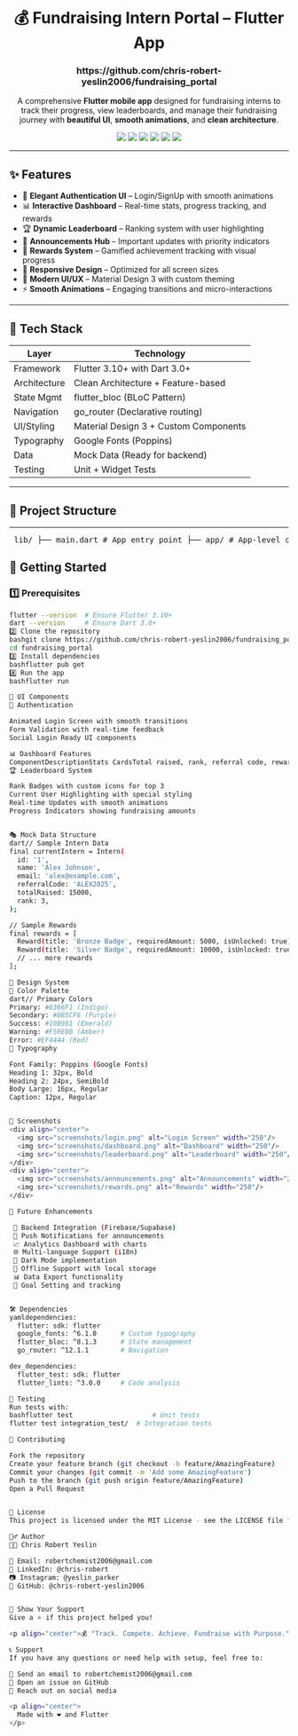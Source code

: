 <h1 align="center">💰 Fundraising Intern Portal – Flutter App</h1>
<h3 align="center">https://github.com/chris-robert-yeslin2006/fundraising_portal</h3>
<p align="center">
  A comprehensive <strong>Flutter mobile app</strong> designed for fundraising interns to track their progress, view leaderboards, and manage their fundraising journey with <strong>beautiful UI</strong>, <strong>smooth animations</strong>, and <strong>clean architecture</strong>.
</p>

<p align="center">
  <img src="https://img.shields.io/badge/Framework-Flutter-02569B?style=for-the-badge&logo=flutter" />
  <img src="https://img.shields.io/badge/Language-Dart-0175C2?style=for-the-badge&logo=dart" />
  <img src="https://img.shields.io/badge/Architecture-Clean-green?style=for-the-badge" />
  <img src="https://img.shields.io/badge/UI-Material%203-blue?style=for-the-badge&logo=material-design" />
  <img src="https://img.shields.io/badge/Fonts-Google%20Fonts-4285F4?style=for-the-badge&logo=google" />
  <img src="https://img.shields.io/badge/State-BLoC-orange?style=for-the-badge" />
</p>

---

## ✨ Features

- 🔐 **Elegant Authentication UI** – Login/SignUp with smooth animations
- 📊 **Interactive Dashboard** – Real-time stats, progress tracking, and rewards
- 🏆 **Dynamic Leaderboard** – Ranking system with user highlighting
- 📢 **Announcements Hub** – Important updates with priority indicators
- 🎁 **Rewards System** – Gamified achievement tracking with visual progress
- 📱 **Responsive Design** – Optimized for all screen sizes
- 🎨 **Modern UI/UX** – Material Design 3 with custom theming
- ⚡ **Smooth Animations** – Engaging transitions and micro-interactions

---

## 🧱 Tech Stack

| Layer          | Technology                               |
|----------------|------------------------------------------|
| Framework      | Flutter 3.10+ with Dart 3.0+           |
| Architecture   | Clean Architecture + Feature-based      |
| State Mgmt     | flutter_bloc (BLoC Pattern)             |
| Navigation     | go_router (Declarative routing)         |
| UI/Styling     | Material Design 3 + Custom Components   |
| Typography     | Google Fonts (Poppins)                  |
| Data           | Mock Data (Ready for backend)           |
| Testing        | Unit + Widget Tests                      |

---

## 📂 Project Structure


---
<pre> lib/ ├── main.dart # App entry point ├── app/ # App-level config │ ├── app.dart # Main app configuration │ └── routes/ │ └── app_routes.dart # Route definitions ├── core/ # Core utilities and models │ ├── constants/ │ │ ├── app_colors.dart # Color palette │ │ ├── app_strings.dart # String constants │ │ └── app_text_styles.dart # Typography │ ├── models/ │ │ ├── intern.dart # Intern model │ │ ├── announcement.dart # Announcement model │ │ └── reward.dart # Reward model │ └── utils/ │ └── mock_data.dart # Sample data ├── features/ # Feature modules │ ├── auth/ │ │ └── pages/ │ │ └── login_page.dart │ ├── dashboard/ │ │ └── pages/ │ │ └── dashboard_page.dart │ ├── leaderboard/ │ │ └── pages/ │ │ └── leaderboard_page.dart │ └── announcements/ │ └── pages/ │ └── announcements_page.dart ├── shared/ # Shared code across features └── widgets/ # Reusable UI components ├── custom_button.dart ├── custom_text_field.dart ├── stats_card.dart └── bottom_nav_bar.dart </pre>

## 🚀 Getting Started

### 1️⃣ Prerequisites
```bash
flutter --version  # Ensure Flutter 3.10+
dart --version     # Ensure Dart 3.0+
2️⃣ Clone the repository
bashgit clone https://github.com/chris-robert-yeslin2006/fundraising_portal.git
cd fundraising_portal
3️⃣ Install dependencies
bashflutter pub get
4️⃣ Run the app
bashflutter run

🎨 UI Components
🔑 Authentication

Animated Login Screen with smooth transitions
Form Validation with real-time feedback
Social Login Ready UI components

📊 Dashboard Features
ComponentDescriptionStats CardsTotal raised, rank, referral code, rewardsProgress BarsVisual fundraising progress trackingRewards GalleryUnlocked achievements with animationsQuick ActionsEasy access to key features
🏆 Leaderboard System

Rank Badges with custom icons for top 3
Current User Highlighting with special styling
Real-time Updates with smooth animations
Progress Indicators showing fundraising amounts


🎭 Mock Data Structure
dart// Sample Intern Data
final currentIntern = Intern(
  id: '1',
  name: 'Alex Johnson',
  email: 'alex@example.com',
  referralCode: 'ALEX2025',
  totalRaised: 15000,
  rank: 3,
);

// Sample Rewards
final rewards = [
  Reward(title: 'Bronze Badge', requiredAmount: 5000, isUnlocked: true),
  Reward(title: 'Silver Badge', requiredAmount: 10000, isUnlocked: true),
  // ... more rewards
];

🎨 Design System
🌈 Color Palette
dart// Primary Colors
Primary: #6366F1 (Indigo)
Secondary: #8B5CF6 (Purple)
Success: #10B981 (Emerald)
Warning: #F59E0B (Amber)
Error: #EF4444 (Red)
📝 Typography

Font Family: Poppins (Google Fonts)
Heading 1: 32px, Bold
Heading 2: 24px, SemiBold
Body Large: 16px, Regular
Caption: 12px, Regular


📱 Screenshots
<div align="center">
  <img src="screenshots/login.png" alt="Login Screen" width="250"/>
  <img src="screenshots/dashboard.png" alt="Dashboard" width="250"/>
  <img src="screenshots/leaderboard.png" alt="Leaderboard" width="250"/>
</div>
<div align="center">
  <img src="screenshots/announcements.png" alt="Announcements" width="250"/>
  <img src="screenshots/rewards.png" alt="Rewards" width="250"/>
</div>

🚀 Future Enhancements

 🔌 Backend Integration (Firebase/Supabase)
 🔔 Push Notifications for announcements
 📈 Analytics Dashboard with charts
 🌐 Multi-language Support (i18n)
 🌙 Dark Mode implementation
 💾 Offline Support with local storage
 📊 Data Export functionality
 🎯 Goal Setting and tracking


🛠️ Dependencies
yamldependencies:
  flutter: sdk: flutter
  google_fonts: ^6.1.0      # Custom typography
  flutter_bloc: ^8.1.3      # State management
  go_router: ^12.1.1        # Navigation

dev_dependencies:
  flutter_test: sdk: flutter
  flutter_lints: ^3.0.0     # Code analysis

🧪 Testing
Run tests with:
bashflutter test                    # Unit tests
flutter test integration_test/  # Integration tests

🤝 Contributing

Fork the repository
Create your feature branch (git checkout -b feature/AmazingFeature)
Commit your changes (git commit -m 'Add some AmazingFeature')
Push to the branch (git push origin feature/AmazingFeature)
Open a Pull Request


📄 License
This project is licensed under the MIT License - see the LICENSE file for details.

🙋‍♂️ Author
👨‍💻 Chris Robert Yeslin

📧 Email: robertchemist2006@gmail.com
💼 LinkedIn: @chris-robert
📷 Instagram: @yeslin_parker
🐙 GitHub: @chris-robert-yeslin2006


🌟 Show Your Support
Give a ⭐️ if this project helped you!

<p align="center">💰 "Track. Compete. Achieve. Fundraise with Purpose." 🚀</p>

📞 Support
If you have any questions or need help with setup, feel free to:

📧 Send an email to robertchemist2006@gmail.com
🐛 Open an issue on GitHub
💬 Reach out on social media

<p align="center">
  Made with ❤️ and Flutter
</p>
```
